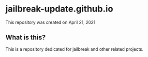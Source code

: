 # jailbreak-update.github.io
This repository was created on April 21, 2021

## What is this?
This is a repository dedicated for jailbreak and other related projects.
